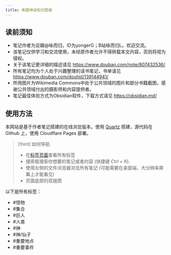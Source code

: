 ```yaml
---
title: 希腊神话知识图谱
---
```


## 读前须知

- 笔记作者为豆瓣@咏而归，ID为yongerG；B站咏而归L。欢迎交流。
- 该笔记仅供学习和交流使用，未经原作者允许不得转载本文内容，否则将视为侵权。
- 关于该笔记更详细的描述请见 https://www.douban.com/note/807432536/ 
- 所有笔记均为个人处于兴趣整理的读书笔记，书单请见 https://www.douban.com/doulist/139144941/
- 所用图片为Wikimedia Commons中处于公共领域的图片和部分书籍截图，感谢公共领域付出的摄影师和内容提供者。
- 笔记最佳体验方式为Obsidian软件，下载方式请见 https://obsidian.md/ 

## 使用方法

本网站是基于作者笔记搭建的在线浏览版本。使用 [Quartz](https://github.com/jackyzha0/quartz) 搭建，源代码在 Github 上，使用 Cloudflare Pages 部署。

> [!hint] 如何导航
 > - 在[标签页面](/tags)查看所有标签
> - 搜索框搜索你想要的笔记或者内容 (快捷键 *Ctrl + K*).
> - 使用左侧的文件浏览器浏览所有笔记 (可能需要在桌面端、大分辨率屏幕上才能看见)
> - 页面底部的双链图

以下是所有标签：
- #怪物 
- #集合 
- #巨人 
- #人类 
- #神 
- #神/仙子 
- #重要地点 
- #重要事件 
